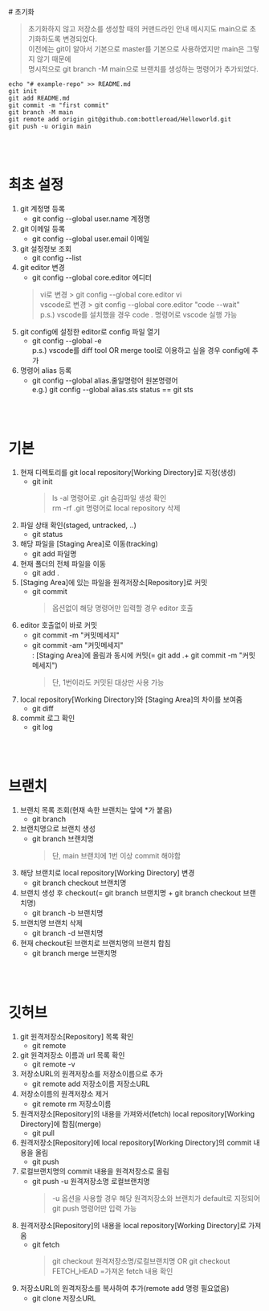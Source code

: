 <br/>
# 초기화

>초기화하지 않고 저장소를 생성할 때의 커맨드라인 안내 메시지도 main으로 초기화하도록 변경되었다.   
이전에는 git이 알아서 기본으로 master를 기본으로 사용하였지만 main은 그렇지 않기 때문에   
명시적으로 git branch -M main으로 브랜치를 생성하는 명령어가 추가되었다.

```
echo "# example-repo" >> README.md   
git init   
git add README.md   
git commit -m "first commit"   
git branch -M main   
git remote add origin git@github.com:bottleroad/Helloworld.git   
git push -u origin main   
```
<br/><br/>

# 최초 설정

1. git 계정명 등록   
   - git config --global user.name 계정명   
2. git 이메일 등록   
   - git config --global user.email 이메일   
3. git 설정정보 조회
   - git config --list
4. git editor 변경
	  - git config --global core.editor 에디터
	> vi로 변경 > git config --global core.editor vi   
  	> vscode로 변경 > git config --global core.editor "code --wait"   
	> p.s.) vscode를 설치했을 경우 code . 명령어로 vscode 실행 가능   	  
5. git config에 설정한 editor로 config 파일 열기
   - git config --global -e   
	p.s.) vscode를 diff tool OR merge tool로 이용하고 싶을 경우 config에 추가
6. 명령어 alias 등록
   - git config --global alias.줄일명령어 원본명령어   
	e.g.) git config --global alias.sts status == git sts

<br/><br/>

# 기본

1. 현재 디렉토리를 git local repository[Working Directory]로 지정(생성)
   - git init   
	  > ls -al 명령어로 .git 숨김파일 생성 확인   
	  > rm -rf .git 명령어로 local repository 삭제   
2. 파일 상태 확인(staged, untracked, ..)
   - git status
3. 해당 파일을 [Staging Area]로 이동(tracking)
   - git add 파일명
4. 현재 폴더의 전체 파일을 이동
   - git add .
5. [Staging Area]에 있는 파일을 원격저장소[Repository]로 커밋
   - git commit   
		> 옵션없이 해당 명령어만 입력할 경우 editor 호출
1. editor 호출없이 바로 커밋
   - git commit -m "커밋메세지"
   - git commit -am "커밋메세지"   
	: [Staging Area]에 올림과 동시에 커밋(= git add .+ git commit -m "커밋메세지")
		> 단, 1번이라도 커밋된 대상만 사용 가능
1. local repository[Working Directory]와 [Staging Area]의 차이를 보여줌
   - git diff
1. commit 로그 확인
   - git log
 
<br/><br/>

# 브랜치

1. 브랜치 목록 조회(현재 속한 브랜치는 앞에 *가 붙음)
   - git branch
2. 브랜치명으로 브랜치 생성
   - git branch 브랜치명
		> 단, main 브랜치에 1번 이상 commit 해야함
1. 해당 브랜치로 local repository[Working Directory] 변경
   - git branch checkout 브랜치명
1. 브랜치 생성 후 checkout(= git branch 브랜치명 + git branch checkout 브랜치명)
   - git branch -b 브랜치명
1. 브랜치명 브랜치 삭제
   - git branch -d 브랜치명
1. 현재 checkout된 브랜치로 브랜치명의 브랜치 합침
   - git branch merge 브랜치명

<br/><br/>

# 깃허브

1. git 원격저장소[Repository] 목록 확인
   - git remote
2. git 원격저장소 이름과 url 목록 확인
   - git remote -v
3. 저장소URL의 원격저장소를 저장소이름으로 추가
   - git remote add 저장소이름 저장소URL 
4. 저장소이름의 원격저장소 제거
   - git remote rm 저장소이름
5. 원격저장소[Repository]의 내용을 가져와서(fetch) local repository[Working Directory]에 합침(merge)
   - git pull
6. 원격저장소[Repository]에 local repository[Working Directory]의 commit 내용을 올림
   - git push
7. 로컬브랜치명의 commit 내용을 원격저장소로 올림
   - git push -u 원격저장소명 로컬브랜치명
		> -u 옵션을 사용할 경우 해당 원격저장소와 브랜치가 default로 지정되어 git push 명령어만 입력 가능
8. 원격저장소[Repository]의 내용을 local repository[Working Directory]로 가져옴
   - git fetch
		> git checkout 원격저장소명/로컬브랜치명 OR git checkout FETCH_HEAD =가져온 fetch 내용 확인
9. 저장소URL의 원격저장소를 복사하여 추가(remote add 명령 필요없음)
   - git clone 저장소URL
